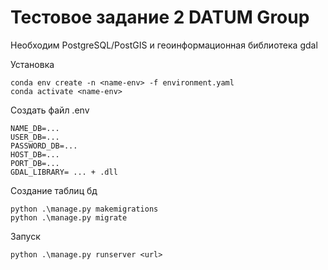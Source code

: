 # Тестовое задание 2 DATUM Group
Необходим PostgreSQL/PostGIS и геоинформационная библиотека gdal

Установка
```
conda env create -n <name-env> -f environment.yaml
conda activate <name-env>

```
Создать файл .env 
```
NAME_DB=...
USER_DB=...
PASSWORD_DB=...
HOST_DB=...
PORT_DB=...
GDAL_LIBRARY= ... + .dll
```
Создание таблиц бд
```
python .\manage.py makemigrations
python .\manage.py migrate
```
Запуск
```
python .\manage.py runserver <url>
```
